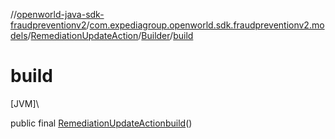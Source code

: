 //[openworld-java-sdk-fraudpreventionv2](../../../../index.md)/[com.expediagroup.openworld.sdk.fraudpreventionv2.models](../../index.md)/[RemediationUpdateAction](../index.md)/[Builder](index.md)/[build](build.md)

# build

[JVM]\

public final [RemediationUpdateAction](../index.md)[build](build.md)()
